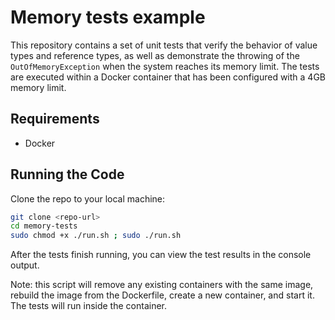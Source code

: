 # Memory tests example
This repository contains a set of unit tests that verify the behavior of value types and reference types, as well as demonstrate the throwing of the `OutOfMemoryException` when the system reaches its memory limit. The tests are executed within a Docker container that has been configured with a 4GB memory limit.

## Requirements
- Docker

## Running the Code
Clone the repo to your local machine:

```bash
git clone <repo-url>
cd memory-tests
sudo chmod +x ./run.sh ; sudo ./run.sh
```

After the tests finish running, you can view the test results in the console output.

Note: this script will remove any existing containers with the same image, rebuild the image from the Dockerfile, create a new container, and start it. The tests will run inside the container.